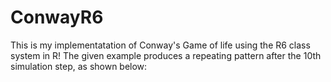 # ConwayR6
This is my implementatation of Conway's Game of life using the R6 class system in R! The given example produces a repeating pattern after the 10th simulation step, as shown below:
